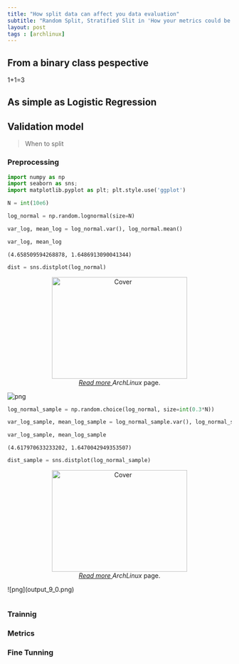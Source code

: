 ```yaml
---
title: "How split data can affect you data evaluation"
subtitle: "Random Split, Stratified Slit in 'How your metrics could be affect'"
layout: post
tags : [archlinux]
---
```


## From a binary class pespective

1+1=3

## As simple as Logistic Regression


## Validation model

> When to split

### Preprocessing



```python
import numpy as np
import seaborn as sns;
import matplotlib.pyplot as plt; plt.style.use('ggplot')
```


```python
N = int(10e6)
```


```python
log_normal = np.random.lognormal(size=N)
```


```python
var_log, mean_log = log_normal.var(), log_normal.mean()
```


```python
var_log, mean_log
```




    (4.658509594268878, 1.6486913090041344)




```python
dist = sns.distplot(log_normal)
```


<center>
    <figure>
        <img src="/blog/figs/blog/figs/2019-07-20-Random-Split/output_5_0.png"  width="304" height="228" alt="Cover" >
        <br>
        <em> <a href="https://wiki.archlinux.org/index.php/Arch_Linux"> Read more </a>ArchLinux</em> page.
    </figure>
</center> 

![png](output_5_0.png)



```python
log_normal_sample = np.random.choice(log_normal, size=int(0.3*N))
```


```python
var_log_sample, mean_log_sample = log_normal_sample.var(), log_normal_sample.mean()
```


```python
var_log_sample, mean_log_sample
```




    (4.617970633233202, 1.6470042949353507)




```python
dist_sample = sns.distplot(log_normal_sample)
```

<center>
    <figure>
        <img src="/blog/figs/blog/figs/2019-07-20-Random-Split/output_9_0.png"  width="304" height="228" alt="Cover" >
        <br>
        <em> <a href="https://wiki.archlinux.org/index.php/Arch_Linux"> Read more </a>ArchLinux</em> page.
    </figure>
</center> 
![png](output_9_0.png)



```python

```


### Trainnig

### Metrics

### Fine Tunning
